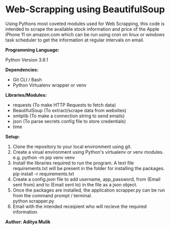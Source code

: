 # Web-Scrapping using BeautifulSoup

Using Pythons most coveted modules used for Web Scrapping, this code is intended to scrape the available stock information and price of the Apple iPhone 11 on amazon.com which can be run using cron on linux or windows task scheduler to get the information at regular intervals on email.

**Programming Language:**

Python Version 3.8.1 

**Dependencies:**

* Git CLI / Bash
* Python Virtualenv wrapper or venv

**Libraries/Modules:**

* requests (To make HTTP Requests to fetch data)
* BeautifulSoup (To extract/scrape data from websites)
* smtplib (To make a connection string to send emails)
* json (To parse secrets config file to store credentials)
* time 

**Setup:**

  1. Clone the repository to your local environment using git. 
  2. Create a virual environment using Python's virtualenv or venv modules.\
     e.g. python -m pip venv venv
  3. Install the libraries required to run the program. A text file requirements.txt will be present in the folder for installing the packages.\
     pip install -r requirements.txt
  4. Create a config.json file to add username, app_password, from (Email sent from) and to (Email sent to) in the file as a json object.
  5. Once the packages are installed, the application scrapper.py can be run from the command prompt / terminal.\
     python scrapper.py
  6. Email with the intended receipient who will recieve the required information.
  
**Author: Aditya Mulik**
